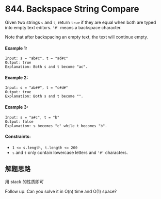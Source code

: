 # 844. Backspace String Compare

Given two strings `s` and `t`, return `true` if they are equal when both are typed into empty text editors. `'#'` means a backspace character.

Note that after backspacing an empty text, the text will continue empty.

#### Example 1:

```
Input: s = "ab#c", t = "ad#c"
Output: true
Explanation: Both s and t become "ac".
```

#### Example 2:

```
Input: s = "ab##", t = "c#d#"
Output: true
Explanation: Both s and t become "".
```

#### Example 3:

```
Input: s = "a#c", t = "b"
Output: false
Explanation: s becomes "c" while t becomes "b".
``` 

#### Constraints:

+ `1 <= s.length, t.length <= 200`
+ `s` and `t` only contain lowercase letters and `'#'` characters.

## 解题思路

用 stack 的性质即可
 

Follow up: Can you solve it in O(n) time and O(1) space?
